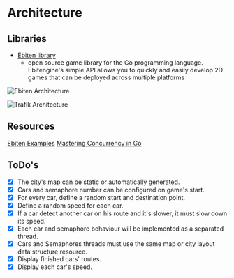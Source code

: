 # Architecture

## Libraries

- [Ebiten library](https://ebiten.org/)
  - open source game library for the Go programming language. Ebitengine's simple API allows you to quickly and easily develop 2D games that can be deployed across multiple platforms

![Ebiten Architecture](https://camo.githubusercontent.com/674c4bb22fc289ea4584cb355090516c915ad544ade00c1bf86414e655b49147/68747470733a2f2f65626974656e2e6f72672f696d616765732f6f76657276696577322e312e706e67)

![Trafik Architecture](https://i.ibb.co/hy0dBnS/arch.png)

## Resources

[Ebiten Examples](https://ebiten.org/examples/flappy.html)
[Mastering Concurrency in Go](https://www.educative.io/courses/mastering-concurrency-in-go)

## ToDo's

- [x] The city's map can be static or automatically generated.
- [x] Cars and semaphore number can be configured on game's start.
- [x] For every car, define a random start and destination point.
- [x] Define a random speed for each car.
- [x] If a car detect another car on his route and it's slower, it must slow down its speed.
- [x] Each car and semaphore behaviour will be implemented as a separated thread.
- [x] Cars and Semaphores threads must use the same map or city layout data structure resource.
- [x] Display finished cars' routes.
- [x] Display each car's speed.
